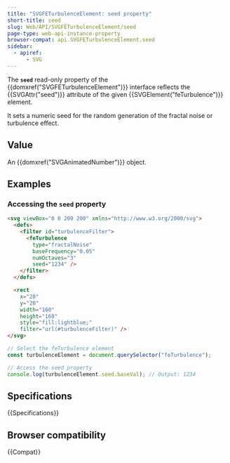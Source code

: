 ```yaml
---
title: "SVGFETurbulenceElement: seed property"
short-title: seed
slug: Web/API/SVGFETurbulenceElement/seed
page-type: web-api-instance-property
browser-compat: api.SVGFETurbulenceElement.seed
sidebar:
  - apiref:
      - SVG
---
```


The **`seed`** read-only property of the {{domxref("SVGFETurbulenceElement")}} interface reflects the {{SVGAttr("seed")}} attribute of the given {{SVGElement("feTurbulence")}} element.

It sets a numeric seed for the random generation of the fractal noise or turbulence effect.

## Value

An {{domxref("SVGAnimatedNumber")}} object.

## Examples

### Accessing the `seed` property

```html
<svg viewBox="0 0 200 200" xmlns="http://www.w3.org/2000/svg">
  <defs>
    <filter id="turbulenceFilter">
      <feTurbulence
        type="fractalNoise"
        baseFrequency="0.05"
        numOctaves="3"
        seed="1234" />
    </filter>
  </defs>

  <rect
    x="20"
    y="20"
    width="160"
    height="160"
    style="fill:lightblue;"
    filter="url(#turbulenceFilter)" />
</svg>
```

```js
// Select the feTurbulence element
const turbulenceElement = document.querySelector("feTurbulence");

// Access the seed property
console.log(turbulenceElement.seed.baseVal); // Output: 1234
```

## Specifications

{{Specifications}}

## Browser compatibility

{{Compat}}
